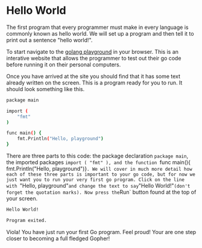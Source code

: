 # Hello World
The first program that every programmer must make in every language is commonly known as hello world. We will set up a program and then tell it to print out a sentence "hello world!".

To start navigate to the [golang playground](https://play.golang.org/) in your browser. This is an interative website that allows the programmer to test out their go code before running it on their personal computers. 

Once you have arrived at the site you should find that it has some text already written on the screen. This is a program ready for you to run. It should look something like this. 

```bash 
package main

import (
	"fmt"
)

func main() {
	fmt.Println("Hello, playground")
}
```

There are three parts to this code: the package declaration `package main`, the imported packages `import ( "fmt" ), and the function `func main(){ fmt.Println("Hello, playground")}`. We will cover in much more detail how each of these three parts is important to your go code, but for now we just want you to run your very first go program. Click on the line with `"Hello, playground"` and change the text to say `"Hello World!"` (don't forget the quotation marks). Now press the `Run` button found at the top of your screen. 

```bash 
Hello World!

Program exited.
```

Viola! You have just run your first Go program. Feel proud! Your are one step closer to becoming a full fledged Gopher!
